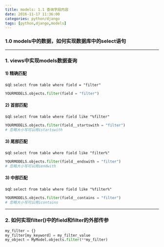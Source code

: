 ```yaml
---
title: models: 1.1 查询字段内容
date: 2016-11-17 11:36:00
categories: python/django
tags: [python,django,models]
---
```

### 1.0 models中的数据，如何实现数据库中的select语句
----
### 1. views中实现models数据查询
#### 1) 精确匹配
sql: `select from table where field = "filter"`
``` python
YOURMODELS.objects.filter(field = "filter")
```

#### 2) 首部匹配
sql: `select from table where field like "%filter"`
``` python
YOURMODELS.objects.filter(field__startswith = "filter")
# 忽略大小写可以用istartswith
```

#### 3) 尾部匹配
sql: `select from table where field like "filter%"`
``` python
YOURMODELS.objects.filter(field__endswith = "filter")
# 忽略大小写可以用iendwith
```

#### 3) 中部匹配
sql: `select from table where field like "%filter%"`
``` python
YOURMODELS.objects.filter(field__contains = "filter")
# 忽略大小写可以用icontains
```
----
### 2. 如何实现filter()中的field和filter的外部传参
``` python
my_filter = {}
my_filter[my_keyword] = my_filter_value
my_object = MyModel.objects.filter(**my_filter)
```
